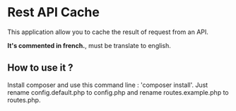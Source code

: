 # Rest API Cache

This application allow you to cache the result of request from an API.

__It's commented in french.__, must be translate to english.

## How to use it ?

Install composer and use this command line : 'composer install'.
Just rename config.default.php to config.php and rename routes.example.php to routes.php.